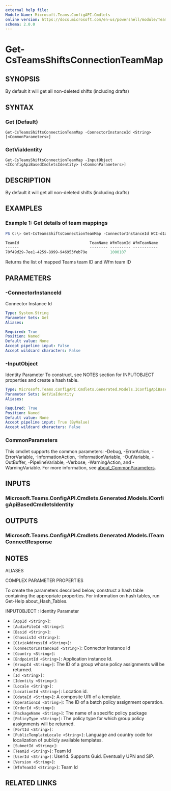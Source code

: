 ```yaml
---
external help file:
Module Name: Microsoft.Teams.ConfigAPI.Cmdlets
online version: https://docs.microsoft.com/en-us/powershell/module/Teams/get-csteamsshiftsconnectionteammap
schema: 2.0.0
---
```


# Get-CsTeamsShiftsConnectionTeamMap

## SYNOPSIS
By default it will get all non-deleted shifts (including drafts)

## SYNTAX

### Get (Default)
```
Get-CsTeamsShiftsConnectionTeamMap -ConnectorInstanceId <String> [<CommonParameters>]
```

### GetViaIdentity
```
Get-CsTeamsShiftsConnectionTeamMap -InputObject <IConfigApiBasedCmdletsIdentity> [<CommonParameters>]
```

## DESCRIPTION
By default it will get all non-deleted shifts (including drafts)

## EXAMPLES

### Example 1: Get details of team mappings
```powershell
PS C:\> Get-CsTeamsShiftsConnectionTeamMap -ConnectorInstanceId WCI-d1addd70-2684-4723-b8f2-7fa2230648c9

TeamId                               TeamName WfmTeamId WfmTeamName
------                               -------- --------- -----------
70f49d29-7ee1-4259-8999-946953feb79e          1000107
```

Returns the list of mapped Teams team ID and Wfm team ID

## PARAMETERS

### -ConnectorInstanceId
Connector Instance Id

```yaml
Type: System.String
Parameter Sets: Get
Aliases:

Required: True
Position: Named
Default value: None
Accept pipeline input: False
Accept wildcard characters: False
```

### -InputObject
Identity Parameter
To construct, see NOTES section for INPUTOBJECT properties and create a hash table.

```yaml
Type: Microsoft.Teams.ConfigAPI.Cmdlets.Generated.Models.IConfigApiBasedCmdletsIdentity
Parameter Sets: GetViaIdentity
Aliases:

Required: True
Position: Named
Default value: None
Accept pipeline input: True (ByValue)
Accept wildcard characters: False
```

### CommonParameters
This cmdlet supports the common parameters: -Debug, -ErrorAction, -ErrorVariable, -InformationAction, -InformationVariable, -OutVariable, -OutBuffer, -PipelineVariable, -Verbose, -WarningAction, and -WarningVariable. For more information, see [about_CommonParameters](http://go.microsoft.com/fwlink/?LinkID=113216).

## INPUTS

### Microsoft.Teams.ConfigAPI.Cmdlets.Generated.Models.IConfigApiBasedCmdletsIdentity

## OUTPUTS

### Microsoft.Teams.ConfigAPI.Cmdlets.Generated.Models.ITeamConnectResponse

## NOTES

ALIASES

COMPLEX PARAMETER PROPERTIES

To create the parameters described below, construct a hash table containing the appropriate properties. For information on hash tables, run Get-Help about_Hash_Tables.


INPUTOBJECT <IConfigApiBasedCmdletsIdentity>: Identity Parameter
  - `[AppId <String>]`: 
  - `[AudioFileId <String>]`: 
  - `[Bssid <String>]`: 
  - `[ChassisId <String>]`: 
  - `[CivicAddressId <String>]`: 
  - `[ConnectorInstanceId <String>]`: Connector Instance Id
  - `[Country <String>]`: 
  - `[EndpointId <String>]`: Application instance Id.
  - `[GroupId <String>]`: The ID of a group whose policy assignments will be returned.
  - `[Id <String>]`: 
  - `[Identity <String>]`: 
  - `[Locale <String>]`: 
  - `[LocationId <String>]`: Location id.
  - `[OdataId <String>]`: A composite URI of a template.
  - `[OperationId <String>]`: The ID of a batch policy assignment operation.
  - `[OrderId <String>]`: 
  - `[PackageName <String>]`: The name of a specific policy package
  - `[PolicyType <String>]`: The policy type for which group policy assignments will be returned.
  - `[PortId <String>]`: 
  - `[PublicTemplateLocale <String>]`: Language and country code for localization of publicly available templates.
  - `[SubnetId <String>]`: 
  - `[TeamId <String>]`: Team Id
  - `[UserId <String>]`: UserId. Supports Guid. Eventually UPN and SIP.
  - `[Version <String>]`: 
  - `[WfmTeamId <String>]`: Team Id

## RELATED LINKS

